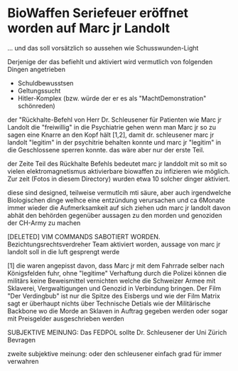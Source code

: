 # BioWaffen Seriefeuer eröffnet worden auf Marc jr Landolt
... und das soll vorsätzlich so aussehen wie Schusswunden-Light

Derjenige der das befiehlt und aktiviert wird vermutlich von folgenden Dingen angetrieben

* Schuldbewusstsen
* Geltungssucht
* Hitler-Komplex (bzw. würde der er es als "MachtDemonstration" schönreden)

der "Rückhalte-Befehl von Herr Dr. Schleusener für Patienten wie Marc jr Landolt die "freiwillig" in die Psychiatrie gehen wenn man Marc jr so zu sagen eine Knarre an den Kopf hält [1,2], damit dr. schleusener marc jr landolt "legitim" in der psychitrie behalten konnte und marc jr "legitim" in die Geschlossene sperren konnte. das wäre aber nur der erste Teil.

der Zeite Teil des Rückhalte Befehls bedeutet marc jr landdolt mit so mit so vielen elektromagnetismus aktivierbare biowaffen zu infizieren wie möglich. Zur zeit (Fotos in diesem Directory) wurden etwa 10 solcher dinger aktiviert.

diese sind designed, teilweise vermutlcih mti säure, aber auch irgendwelche Biologischen dinge welhce eine entzündung verursachen und ca 6Monate immer wieder die Aufmerksamkeit auf sich ziehen udn marc jr landolt davon abhät den behörden gegenüber aussagen zu den morden und genoziden der CH-Army zu machen

[DELETED] VIM COMMANDS SABOTIERT WORDEN. Bezichtungsrechtsverdreher Team aktiviert worden, aussage von marc jr landolt soll in die luft gesprengt werde 

[1] die waren angepisst davon, dass Marc jr mit dem Fahrrade selber nach Königsfelden fuhr, ohne "legitime" Verhaftung durch die Polizei können die militärs keine Beweismittel vernichten welche die Schweizer Armee mit Sklaverei, Vergwaltigungen und Genozid in Verbindung bringen. Der Film "Der Verdingbub" ist nur die Spitze des Eisbergs und wie der Film Matrix sagt er überhaupt nichts über Technische Detials wie der Militärische Backbone wo die Morde an Sklaven in Auftrag gegeben werden oder sogar mit Preisgelder ausgeschrieben werden


SUBJEKTIVE MEINUNG:
Das FEDPOL sollte Dr. Schleusener der Uni Zürich Bevragen

zweite subjektive meinung:
oder den schleusener einfach grad für immer verwahren

